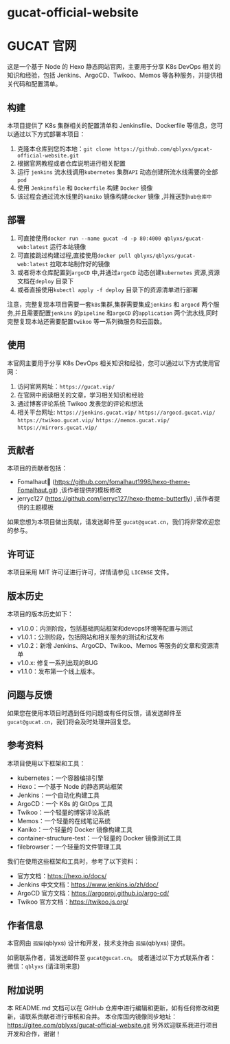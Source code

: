 # gucat-official-website

# GUCAT 官网

这是一个基于 Node 的 Hexo 静态网站官网，主要用于分享 K8s DevOps 相关的知识和经验，包括 Jenkins、ArgoCD、Twikoo、Memos 等各种服务，并提供相关代码和配置清单。

## 构建

本项目提供了 K8s 集群相关的配置清单和 Jenkinsfile、Dockerfile 等信息，您可以通过以下方式部署本项目：

1. 克隆本仓库到您的本地：`git clone https://github.com/qblyxs/gucat-official-website.git`
2. 根据官网教程或者仓库说明进行相关配置
3. 运行 `jenkins` 流水线调用`kubernetes` 集群`API` 动态创建所流水线需要的全部`pod` 
4. 使用 `Jenkinsfile` 和 `Dockerfile` 构建 `Docker` 镜像 
5. 该过程会通过流水线里的`kaniko` 镜像构建`docker` 镜像 ,并推送到`hub仓库中`

## 部署

1. 可直接使用`docker run --name gucat -d -p 80:4000 qblyxs/gucat-web:latest` 运行本站镜像
2. 可直接跳过构建过程,直接使用`docker pull qblyxs/qblyxs/gucat-web:latest` 拉取本站制作好的镜像
3. 或者将本仓库配置到`argoCD` 中,并通过`argoCD` 动态创建`kubernetes` 资源,资源文档在`deploy` 目录下
4. 或者直接使用`kubectl apply -f deploy` 目录下的资源清单进行部署


注意，完整复现本项目需要一套`k8s`集群,集群需要集成`jenkins` 和 `argocd` 两个服务,并且需要配置`jenkins` 的`pipeline` 和`argoCD` 的`application` 两个流水线,同时完整复现本站还需要配置`twikoo` 等一系列微服务和云函数。

## 使用

本官网主要用于分享 K8s DevOps 相关知识和经验，您可以通过以下方式使用官网：

1. 访问官网网址：`https://gucat.vip/`
2. 在官网中阅读相关的文章，学习相关知识和经验
3. 通过博客评论系统 Twikoo 发表您的评论和想法
4. 相关平台网址: `https://jenkins.gucat.vip/` `https://argocd.gucat.vip/` `https://twikoo.gucat.vip/` `https://memos.gucat.vip/` `https://mirrors.gucat.vip/`


## 贡献者

本项目的贡献者包括：

- Fomalhaut🥝 (https://github.com/fomalhaut1998/hexo-theme-Fomalhaut.git) ,该作者提供的模板修改
- jerryc127 (https://github.com/jerryc127/hexo-theme-butterfly) ,该作者提供的主题模板

如果您想为本项目做出贡献，请发送邮件至 `gucat@gucat.cn`，我们将非常欢迎您的参与。

## 许可证

本项目采用 MIT 许可证进行许可，详情请参见 `LICENSE` 文件。

## 版本历史

本项目的版本历史如下：

- v1.0.0：内测阶段，包括基础网站框架和devops环境等配置与测试
- v1.0.1：公测阶段，包括网站和相关服务的测试和试发布
- v1.0.2：新增 Jenkins、ArgoCD、Twikoo、Memos 等服务的文章和资源清单
- v1.0.x: 修复一系列出现的BUG
- v1.1.0：发布第一个线上版本。

## 问题与反馈

如果您在使用本项目时遇到任何问题或有任何反馈，请发送邮件至 `gucat@gucat.cn`，我们将会及时处理并回复您。

## 参考资料

本项目使用以下框架和工具：

- kubernetes：一个容器编排引擎
- Hexo：一个基于 Node 的静态网站框架
- Jenkins：一个自动化构建工具
- ArgoCD：一个 K8s 的 GitOps 工具
- Twikoo：一个轻量的博客评论系统
- Memos：一个轻量的在线笔记系统
- Kaniko：一个轻量的 Docker 镜像构建工具
- container-structure-test：一个轻量的 Docker 镜像测试工具
- filebrowser：一个轻量的文件管理工具

我们在使用这些框架和工具时，参考了以下资料：

- 官方文档：https://hexo.io/docs/
- Jenkins 中文文档：https://www.jenkins.io/zh/doc/
- ArgoCD 官方文档：https://argoproj.github.io/argo-cd/
- Twikoo 官方文档：https://twikoo.js.org/

## 作者信息

本官网由 `孤猫`(qblyxs) 设计和开发，技术支持由 `孤猫`(qblyxs) 提供。

如需联系作者，请发送邮件至 `gucat@gucat.cn`。
或者通过以下方式联系作者：
微信：`qblyxs` (请注明来意)

## 附加说明

本 README.md 文档可以在 GitHub 仓库中进行编辑和更新，如有任何修改和更新，请联系贡献者进行审核和合并。
本仓库国内镜像同步地址：https://gitee.com/qblyxs/gucat-official-website.git
另外欢迎联系我进行项目开发和合作，谢谢！